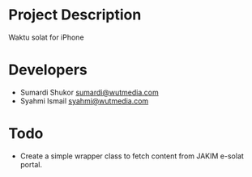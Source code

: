 # Project Description

Waktu solat for iPhone

# Developers

- Sumardi Shukor <sumardi@wutmedia.com>
- Syahmi Ismail <syahmi@wutmedia.com>

# Todo

- Create a simple wrapper class to fetch content from JAKIM e-solat portal.
